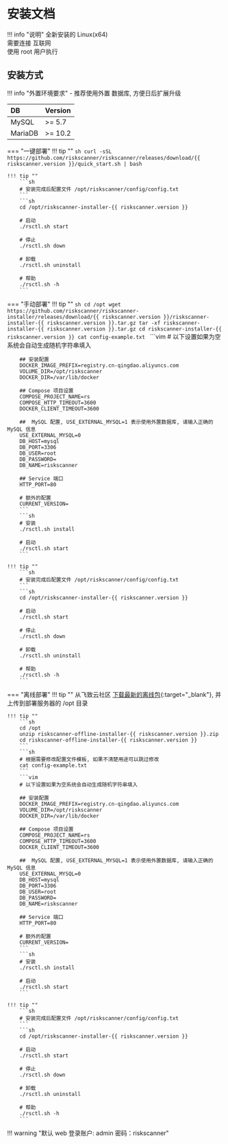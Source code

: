 # 安装文档

!!! info "说明"
    全新安装的 Linux(x64)  
    需要连接 互联网  
    使用 root 用户执行

## 安装方式

!!! info "外置环境要求"
    - 推荐使用外置 数据库, 方便日后扩展升级

| DB      | Version |
| :------ | :------ |
| MySQL   | >= 5.7  |
| MariaDB | >= 10.2 |


=== "一键部署"
    !!! tip ""
        ```sh
        curl -sSL https://github.com/riskscanner/riskscanner/releases/download/{{ riskscanner.version }}/quick_start.sh | bash
        ```

    !!! tip ""
        ```sh
        # 安装完成后配置文件 /opt/riskscanner/config/config.txt
        ```
        ```sh
        cd /opt/riskscanner-installer-{{ riskscanner.version }}

        # 启动
        ./rsctl.sh start

        # 停止
        ./rsctl.sh down

        # 卸载
        ./rsctl.sh uninstall

        # 帮助
        ./rsctl.sh -h
        ```

=== "手动部署"
    !!! tip ""
        ```sh
        cd /opt
        wget https://github.com/riskscanner/riskscanner-installer/releases/download/{{ riskscanner.version }}/riskscanner-installer-{{ riskscanner.version }}.tar.gz
        tar -xf riskscanner-installer-{{ riskscanner.version }}.tar.gz
        cd riskscanner-installer-{{ riskscanner.version }}
        cat config-example.txt
        ```
        ```vim
        # 以下设置如果为空系统会自动生成随机字符串填入

        ## 安装配置
        DOCKER_IMAGE_PREFIX=registry.cn-qingdao.aliyuncs.com
        VOLUME_DIR=/opt/riskscanner
        DOCKER_DIR=/var/lib/docker

        ## Compose 项目设置
        COMPOSE_PROJECT_NAME=rs
        COMPOSE_HTTP_TIMEOUT=3600
        DOCKER_CLIENT_TIMEOUT=3600

        ##  MySQL 配置, USE_EXTERNAL_MYSQL=1 表示使用外置数据库, 请输入正确的 MySQL 信息
        USE_EXTERNAL_MYSQL=0
        DB_HOST=mysql
        DB_PORT=3306
        DB_USER=root
        DB_PASSWORD=
        DB_NAME=riskscanner

        ## Service 端口
        HTTP_PORT=80

        # 额外的配置
        CURRENT_VERSION=
        ```
        ```sh
        # 安装
        ./rsctl.sh install

        # 启动
        ./rsctl.sh start
        ```

    !!! tip ""
        ```sh
        # 安装完成后配置文件 /opt/riskscanner/config/config.txt
        ```
        ```sh
        cd /opt/riskscanner-installer-{{ riskscanner.version }}

        # 启动
        ./rsctl.sh start

        # 停止
        ./rsctl.sh down

        # 卸载
        ./rsctl.sh uninstall

        # 帮助
        ./rsctl.sh -h
        ```

=== "离线部署"
    !!! tip ""
        从飞致云社区 [下载最新的离线包](https://community.fit2cloud.com/#/products/riskscanner/downloads){:target="_blank"}, 并上传到部署服务器的 /opt 目录

    !!! tip ""
        ```sh
        cd /opt
        unzip riskscanner-offline-installer-{{ riskscanner.version }}.zip
        cd riskscanner-offline-installer-{{ riskscanner.version }}
        ```
        ```sh
        # 根据需要修改配置文件模板, 如果不清楚用途可以跳过修改
        cat config-example.txt
        ```
        ```vim
        # 以下设置如果为空系统会自动生成随机字符串填入

        ## 安装配置
        DOCKER_IMAGE_PREFIX=registry.cn-qingdao.aliyuncs.com
        VOLUME_DIR=/opt/riskscanner
        DOCKER_DIR=/var/lib/docker

        ## Compose 项目设置
        COMPOSE_PROJECT_NAME=rs
        COMPOSE_HTTP_TIMEOUT=3600
        DOCKER_CLIENT_TIMEOUT=3600

        ##  MySQL 配置, USE_EXTERNAL_MYSQL=1 表示使用外置数据库, 请输入正确的 MySQL 信息
        USE_EXTERNAL_MYSQL=0
        DB_HOST=mysql
        DB_PORT=3306
        DB_USER=root
        DB_PASSWORD=
        DB_NAME=riskscanner

        ## Service 端口
        HTTP_PORT=80

        # 额外的配置
        CURRENT_VERSION=
        ```
        ```sh
        # 安装
        ./rsctl.sh install

        # 启动
        ./rsctl.sh start
        ```

    !!! tip ""
        ```sh
        # 安装完成后配置文件 /opt/riskscanner/config/config.txt
        ```
        ```sh
        cd /opt/riskscanner-installer-{{ riskscanner.version }}

        # 启动
        ./rsctl.sh start

        # 停止
        ./rsctl.sh down

        # 卸载
        ./rsctl.sh uninstall

        # 帮助
        ./rsctl.sh -h
        ```

!!! warning "默认 web 登录账户: admin 密码：riskscanner"
